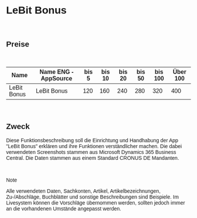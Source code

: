 <style>
body {
    font-family: "Century Gothic", "CenturyGothic", "AppleGothic", sans-serif;
}
</style>

# LeBit Bonus

<br>

## Preise

<br>

| Name                                | Name ENG -AppSource                   | bis 5 | bis 10 | bis 20 | bis 50 | bis 100 | Über 100 |
|-------------------------------------|---------------------------------------|-------|--------|--------|--------|---------|----------|
| LeBit Bonus                          | LeBit Bonus                           | 120   | 160    | 240    | 280    | 320     | 400      |

<br>

## Zweck

Diese Funktionsbeschreibung soll die Einrichtung und Handhabung der App
\"LeBit Bonus\" erklären und ihre Funktionen verständlicher machen. Die
dabei verwendeten Screenshots stammen aus Microsoft Dynamics 365
Business Central. Die Daten stammen aus einem Standard CRONUS DE
Mandanten.

<br>

>[!Note]
> Alle verwendeten Daten, Sachkonten, Artikel, Artikelbezeichnungen, Zu-/Abschläge, Buchblätter und sonstige Beschreibungen sind Beispiele. Im Livesystem können die Vorschläge  übernommen werden, sollten jedoch immer an die vorhandenen Umstände angepasst werden.
